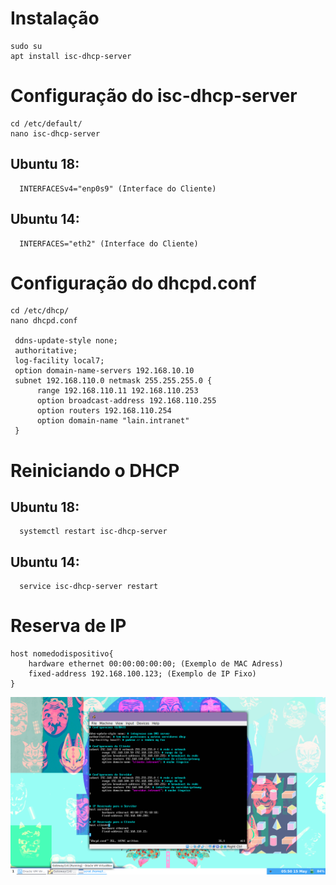 # Instalação
    sudo su
    apt install isc-dhcp-server 
    
 # Configuração do isc-dhcp-server
    cd /etc/default/
    nano isc-dhcp-server
   ## Ubuntu 18: 
      INTERFACESv4="enp0s9" (Interface do Cliente)
      
   ## Ubuntu 14:
      INTERFACES="eth2" (Interface do Cliente)
      
 # Configuração do dhcpd.conf
    cd /etc/dhcp/
    nano dhcpd.conf
    
     ddns-update-style none;
     authoritative;
     log-facility local7;
     option domain-name-servers 192.168.10.10
     subnet 192.168.110.0 netmask 255.255.255.0 {
	      range 192.168.110.11 192.168.110.253
	      option broadcast-address 192.168.110.255
	      option routers 192.168.110.254
	      option domain-name "lain.intranet"  
     }
# Reiniciando o DHCP
  ## Ubuntu 18: 
      systemctl restart isc-dhcp-server
  ## Ubuntu 14:
      service isc-dhcp-server restart
    
# Reserva de IP 
	host nomedodispositivo{
		hardware ethernet 00:00:00:00:00; (Exemplo de MAC Adress)
		fixed-address 192.168.100.123; (Exemplo de IP Fixo)
	}
	
![](https://github.com/w1redl4in/Servidor-DHCP/blob/master/2019-05-15-175032_1600x900_scrot.png)
